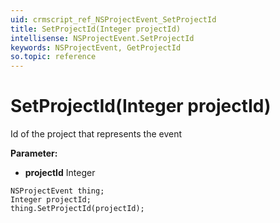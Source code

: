 ```yaml
---
uid: crmscript_ref_NSProjectEvent_SetProjectId
title: SetProjectId(Integer projectId)
intellisense: NSProjectEvent.SetProjectId
keywords: NSProjectEvent, GetProjectId
so.topic: reference
---
```


# SetProjectId(Integer projectId)

Id of the project that represents the event

**Parameter:** 
* **projectId** Integer

```crmscript
NSProjectEvent thing;
Integer projectId;
thing.SetProjectId(projectId);
```

